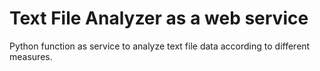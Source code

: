 # Text File Analyzer as a web service

Python function as service to analyze text file data according to different measures.
